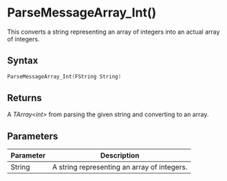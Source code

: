 # ParseMessageArray_Int()
This converts a string representing an array of integers into an actual array 
of integers.

## Syntax
```cpp
ParseMessageArray_Int(FString String)
```

## Returns
A *TArray\<int>* from parsing the given string and converting to an array.

## Parameters
|Parameter  |Description                                    |
|-----------|-----------------------------------------------|
|String     |A string representing an array of integers.    |